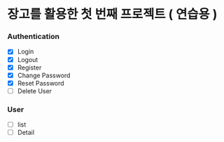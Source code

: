 # 장고를 활용한 첫 번째 프로젝트 ( 연습용 )

### Authentication

- [x] Login
- [x] Logout
- [x] Register
- [x] Change Password
- [x] Reset Password
- [ ] Delete User

### User

- [ ] list
- [ ] Detail

